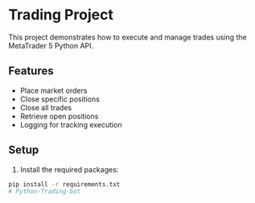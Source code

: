 #  Trading Project

This project demonstrates how to execute and manage trades using the MetaTrader 5 Python API.

## Features

- Place market orders
- Close specific positions
- Close all trades
- Retrieve open positions
- Logging for tracking execution

## Setup

1. Install the required packages:

```sh
pip install -r requirements.txt
#   P y t h o n - T r a d i n g - b o t  
 